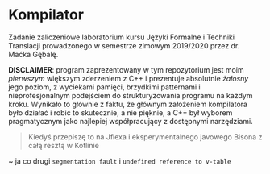 # Kompilator
Zadanie zaliczeniowe laboratorium kursu Języki Formalne i Techniki Translacji prowadzonego w semestrze zimowym 2019/2020 przez dr. Maćka Gębalę.

**DISCLAIMER**: program zaprezentowany w tym repozytorium jest moim *pierwszym* większym zderzeniem z C++ i prezentuje absolutnie *żałosny* jego poziom, z wyciekami pamięci, brzydkimi patternami i nieprofesjonalnym podejściem do strukturyzowania programu na każdym kroku. Wynikało to głównie z faktu, że głównym założeniem kompilatora było działać i robić to skutecznie, a nie pięknie, a C++ był wyborem pragmatycznym jako najlepiej współpracujący z dostępnymi narzędziami.

> Kiedyś przepiszę to na Jflexa i eksperymentalnego javowego Bisona z całą resztą w Kotlinie

~ ja co drugi `segmentation fault` i `undefined reference to v-table`

